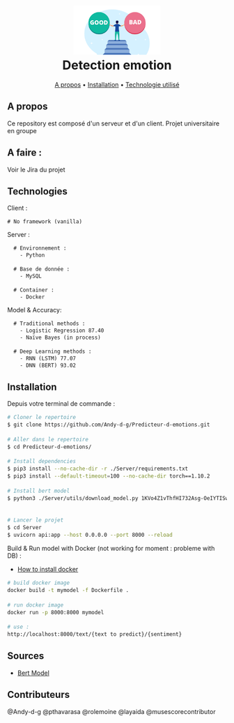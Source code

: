 <div align="center">
  <h1>
    <br>
    <a href=""><img src="favicon.png" alt="Bad or Good" width="200"></a>
    <br>
      Detection emotion 
    <br>
  </h1>
</div>

<div align="center">
  <a href="#a-propos">A propos</a> •
  <a href="#installation">Installation</a> •
  <a href="#technologies">Technologie utilisé</a> 
</div>

## A propos

Ce repository est composé d'un serveur et d'un client.
Projet universitaire en groupe 

## A faire :

Voir le Jira du projet

## Technologies

Client : 
```
# No framework (vanilla)
```

Server :
```
  # Environnement : 
    - Python
  
  # Base de donnée : 
    - MySQL

  # Container : 
    - Docker
```

Model & Accuracy: 
```
  # Traditional methods : 
    - Logistic Regression 87.40
    - Naïve Bayes (in process)

  # Deep Learning methods :
    - RNN (LSTM) 77.07
    - DNN (BERT) 93.02
```
## Installation

Depuis votre terminal de commande : 

```bash
# Cloner le repertoire
$ git clone https://github.com/Andy-d-g/Predicteur-d-emotions.git

# Aller dans le repertoire
$ cd Predicteur-d-emotions/

# Install dependencies
$ pip3 install --no-cache-dir -r ./Server/requirements.txt
$ pip3 install --default-timeout=100 --no-cache-dir torch==1.10.2

# Install bert model
$ python3 ./Server/utils/download_model.py 1KVo4Z1vThfHI732Asg-OeIYTISwV1kpe ./Server/Model/bert.pickle


# Lancer le projet
$ cd Server
$ uvicorn api:app --host 0.0.0.0 --port 8000 --reload
```

Build & Run model with Docker (not working for moment : probleme with DB) : 
- [How to install docker](https://docs.docker.com/engine/install/)

```bash
# build docker image
docker build -t mymodel -f Dockerfile .

# run docker image 
docker run -p 8000:8000 mymodel

# use : 
http://localhost:8000/text/{text to predict}/{sentiment}
```

## Sources
- [Bert Model](https://skimai.com/fine-tuning-bert-for-sentiment-analysis/)

## Contributeurs

@Andy-d-g
@pthavarasa
@rolemoine
@layaida
@musescorecontributor